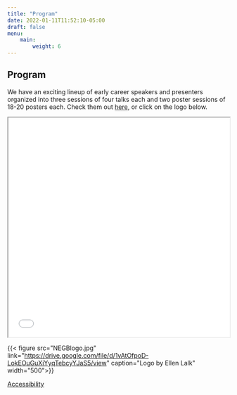 ```yaml
---
title: "Program"
date: 2022-01-11T11:52:10-05:00
draft: false
menu:
    main:
        weight: 6
---
```


## Program

We have an exciting lineup of early career speakers and presenters organized into three sessions of four talks each and two poster sessions of 18-20 posters each. Check them out [here](https://drive.google.com/file/d/1vAtOfpoD-LokEOuGuXiYyqTebcyYJaS5/view), or click on the logo below.

<iframe src="/NEGeobio22_Program_Latest.pdf" width="100%" height="500px"></iframe>

{{< figure src="NEGBlogo.jpg" link="https://drive.google.com/file/d/1vAtOfpoD-LokEOuGuXiYyqTebcyYJaS5/view" caption="Logo by Ellen Lalk" width="500">}}

<!-- {{< fig figcaption="*Logo by Ellen Lalk*">}}
{{< image src="NEGBlogo.jpg" >}}
{{< /fig >}} -->

<footer>
 <a href="https://accessibility.mit.edu">Accessibility</a>
</footer>
